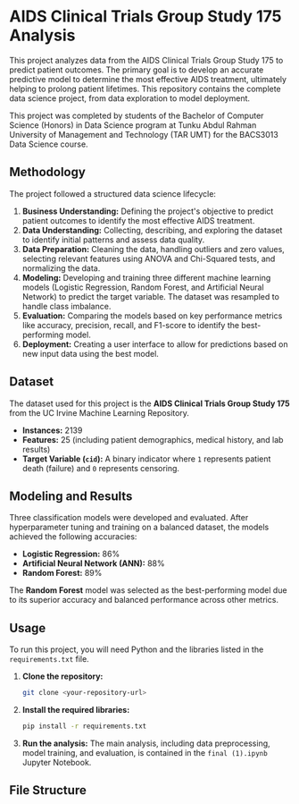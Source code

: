 # AIDS Clinical Trials Group Study 175 Analysis

This project analyzes data from the AIDS Clinical Trials Group Study 175 to predict patient outcomes. The primary goal is to develop an accurate predictive model to determine the most effective AIDS treatment, ultimately helping to prolong patient lifetimes. This repository contains the complete data science project, from data exploration to model deployment.

This project was completed by students of the Bachelor of Computer Science (Honors) in Data Science program at Tunku Abdul Rahman University of Management and Technology (TAR UMT) for the BACS3013 Data Science course.

## Methodology

The project followed a structured data science lifecycle:

1.  **Business Understanding:** Defining the project's objective to predict patient outcomes to identify the most effective AIDS treatment.
2.  **Data Understanding:** Collecting, describing, and exploring the dataset to identify initial patterns and assess data quality.
3.  **Data Preparation:** Cleaning the data, handling outliers and zero values, selecting relevant features using ANOVA and Chi-Squared tests, and normalizing the data.
4.  **Modeling:** Developing and training three different machine learning models (Logistic Regression, Random Forest, and Artificial Neural Network) to predict the target variable. The dataset was resampled to handle class imbalance.
5.  **Evaluation:** Comparing the models based on key performance metrics like accuracy, precision, recall, and F1-score to identify the best-performing model.
6.  **Deployment:** Creating a user interface to allow for predictions based on new input data using the best model.

## Dataset

The dataset used for this project is the **AIDS Clinical Trials Group Study 175** from the UC Irvine Machine Learning Repository.

* **Instances:** 2139
* **Features:** 25 (including patient demographics, medical history, and lab results)
* **Target Variable (`cid`):** A binary indicator where `1` represents patient death (failure) and `0` represents censoring.

## Modeling and Results

Three classification models were developed and evaluated. After hyperparameter tuning and training on a balanced dataset, the models achieved the following accuracies:

* **Logistic Regression:** 86%
* **Artificial Neural Network (ANN):** 88%
* **Random Forest:** 89%

The **Random Forest** model was selected as the best-performing model due to its superior accuracy and balanced performance across other metrics.

## Usage

To run this project, you will need Python and the libraries listed in the `requirements.txt` file.

1.  **Clone the repository:**
    ```bash
    git clone <your-repository-url>
    ```
2.  **Install the required libraries:**
    ```bash
    pip install -r requirements.txt
    ```
3.  **Run the analysis:**
    The main analysis, including data preprocessing, model training, and evaluation, is contained in the `final (1).ipynb` Jupyter Notebook.

## File Structure

